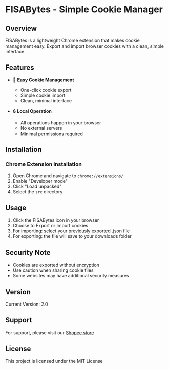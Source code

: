 # FISABytes - Simple Cookie Manager

## Overview
FISABytes is a lightweight Chrome extension that makes cookie management easy. Export and import browser cookies with a clean, simple interface.

## Features
- 🔄 **Easy Cookie Management**
  - One-click cookie export
  - Simple cookie import
  - Clean, minimal interface

- 🔒 **Local Operation**
  - All operations happen in your browser
  - No external servers
  - Minimal permissions required

## Installation

### Chrome Extension Installation
1. Open Chrome and navigate to `chrome://extensions/`
2. Enable "Developer mode"
3. Click "Load unpacked"
4. Select the `src` directory

## Usage
1. Click the FISABytes icon in your browser
2. Choose to Export or Import cookies
3. For importing: select your previously exported .json file
4. For exporting: the file will save to your downloads folder

## Security Note
- Cookies are exported without encryption
- Use caution when sharing cookie files
- Some websites may have additional security measures

## Version
Current Version: 2.0

## Support
For support, please visit our [Shopee store](https://shopee.com.my/fisa_trading)

## License
This project is licensed under the MIT License